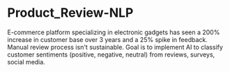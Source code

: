 # Product_Review-NLP
E-commerce platform specializing in electronic gadgets has seen a 200% increase in customer base over 3 years and a 25% spike in feedback. Manual review process isn't sustainable. Goal is to implement AI to classify customer sentiments (positive, negative, neutral) from reviews, surveys, social media. 
